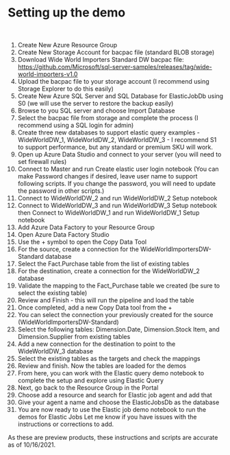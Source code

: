 # Setting up the demo
​
1. Create New Azure Resource Group
2. Create New Storage Account for bacpac file (standard BLOB storage)
3. Download Wide World Importers Standard DW bacpac file: https://github.com/Microsoft/sql-server-samples/releases/tag/wide-world-importers-v1.0
4. Upload the bacpac file to your storage account (I recommend using Storage Explorer to do this easily)
5. Create New Azure SQL Server and SQL Database for ElasticJobDb using S0 (we will use the server to restore the backup easily)
6. Browse to you SQL server and choose Import Database
7. Select the bacpac file from storage and complete the process (I recommend using a SQL login for admin)
8. Create three new databases to support elastic query examples - WideWorldDW_1, WideWorldDW_2, WideWorldDW_3 - I recommend S1 to support performance, but any standard or premium SKU will work.
9. Open up Azure Data Studio and connect to your server (you will need to set firewall rules)
10. Connect to Master and run Create elastic user login notebook (You can make Password changes if desired, leave user name to support following scripts. If you change the password, you will need to update the password in other scripts.)
11. Connect to WideWorldDW_2 and run WideWorldDW_2 Setup notebook
12. Connect to WideWorldDW_3 and run WideWorldDW_3 Setup notebook then Connect to WideWorldDW_1 and run WideWorldDW_1 Setup notebook
13. Add Azure Data Factory to your Resource Group
14. Open Azure Data Factory Studio
15. Use the + symbol to open the Copy Data Tool
16. For the source, create a connection for the WideWorldImportersDW-Standard database
17. Select the Fact.Purchase table from the list of existing tables
18. For the destination, create a connection for the WideWorldDW_2 database
19. Validate the mapping to the Fact_Purchase table we created (be sure to select the existing table)
20. Review and Finish - this will run the pipeline and load the table
21. Once completed, add a new Copy Data tool from the +
22. You can select the connection your previously created for the source (WideWorldImportersDW-Standard)
23. Select the following tables: Dimension.Date, Dimension.Stock Item, and Dimension.Supplier from existing tables
24. Add a new connection for the destination to point to the WideWorldDW_3 database
25. Select the existing tables as the targets and check the mappings
26. Review and finish. Now the tables are loaded for the demos
27. From here, you can work with the Elastic query demo notebook to complete the setup and explore using Elastic Query
28. Next, go back to the Resource Group in the Portal
29. Choose add a resource and search for Elastic job agent and add that
30. Give your agent a name and choose the ElasticJobsDb as the database
31. You are now ready to use the Elastic job demo notebook to run the demos for Elastic Jobs
Let me know if you have issues with the instructions or corrections to add.

As these are preview products, these instructions and scripts are accurate as of 10/16/2021.
